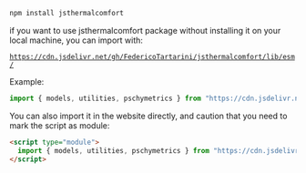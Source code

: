 ```bash
npm install jsthermalcomfort
```
  

if you want to use jsthermalcomfort package without installing it on your local machine, you can import with:

[`https://cdn.jsdelivr.net/gh/FedericoTartarini/jsthermalcomfort/lib/esm/`](https://cdn.jsdelivr.net/gh/FedericoTartarini/jsthermalcomfort/lib/esm/)

Example:
```javascript
import { models, utilities, pschymetrics } from "https://cdn.jsdelivr.net/gh/FedericoTartarini/jsthermalcomfort/lib/esm/index.js"
```
  
  
You can also import it in the website directly, and caution that you need to mark the script as module:
```html
<script type="module">
  import { models, utilities, pschymetrics } from "https://cdn.jsdelivr.net/gh/FedericoTartarini/jsthermalcomfort/lib/esm/index.js"
</script>
```
